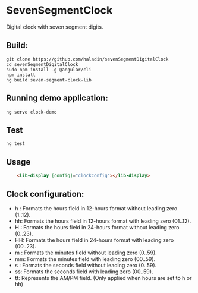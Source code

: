 
# SevenSegmentClock

Digital clock with seven segment digits.

## Build:

    git clone https://github.com/haladin/sevenSegmentDigitalClock
    cd sevenSegmentDigitalClock
    sudo npm install -g @angular/cli
	npm install
	ng build seven-segment-clock-lib

## Running demo application:

    ng serve clock-demo

## Test
    
    ng test

## Usage

```HTML
    <lib-display [config]="clockConfig"></lib-display>
```

## Clock configuration:

-   h : Formats the hours field in 12-hours format without leading zero (1..12).
-   hh: Formats the hours field in 12-hours format with leading zero (01..12).
-   H : Formats the hours field in 24-hours format without leading zero (0..23).
-   HH: Formats the hours field in 24-hours format with leading zero (00..23).
-   m : Formats the minutes field without leading zero (0..59).
-   mm: Formats the minutes field with leading zero (00..59).
-   s : Formats the seconds field without leading zero (0..59).
-   ss: Formats the seconds field with leading zero (00..59).
-   tt: Represents the AM/PM field. (Only applied when hours are set to h or hh)
